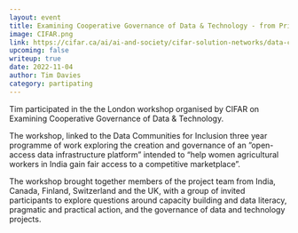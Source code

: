 ```yaml
---
layout: event
title: Examining Cooperative Governance of Data & Technology - from Principles to Action.
image: CIFAR.png
link: https://cifar.ca/ai/ai-and-society/cifar-solution-networks/data-communities-for-inclusion/
upcoming: false
writeup: true
date: 2022-11-04
author: Tim Davies
category: partipating
---
```


Tim participated in the the London workshop organised by CIFAR on Examining Cooperative Governance of Data & Technology. 

The workshop, linked to the Data Communities for Inclusion three year programme of work exploring the creation and governance of an ”open-access data infrastructure platform” intended to “help women agricultural workers in India gain fair access to a competitive marketplace”. 


<!--more-->

The workshop brought together members of the project team from India, Canada, Finland, Switzerland and the UK, with a group of invited participants to explore questions around capacity building and data literacy, pragmatic and practical action, and the governance of data and technology projects.


